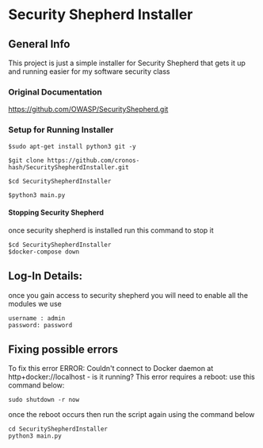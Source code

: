 # Security Shepherd Installer

## General Info
This project is just a simple installer for Security Shepherd that gets it up and running easier for my software security class
### Original Documentation

https://github.com/OWASP/SecurityShepherd.git

### Setup for Running Installer
```
$sudo apt-get install python3 git -y

$git clone https://github.com/cronos-hash/SecurityShepherdInstaller.git

$cd SecurityShepherdInstaller

$python3 main.py

```


#### Stopping Security Shepherd
once security shepherd is installed run this command to stop  it
```
$cd SecurityShepherdInstaller
$docker-compose down
```

## Log-In Details:
once you gain access to security shepherd you will need to enable all the modules we use
```
username : admin
password: password
```

## Fixing possible errors
To fix this error ERROR: Couldn't connect to Docker daemon at http+docker://localhost - is it running?
This error requires a reboot: use this command below:
```
sudo shutdown -r now
```
once the reboot occurs then run the script again using the command below
```
cd SecurityShepherdInstaller
python3 main.py




